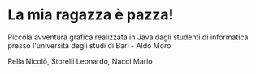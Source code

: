 # La mia ragazza è pazza!
Piccola avventura grafica realizzata in Java dagli studenti di informatica presso l'università degli studi di Bari - Aldo Moro

Rella Nicolò, Storelli Leonardo, Nacci Mario 
